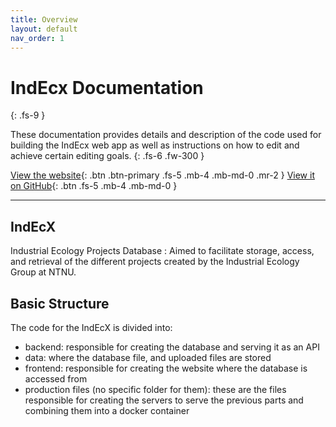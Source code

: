 ```yaml
---
title: Overview
layout: default
nav_order: 1
---
```


# IndEcx Documentation
{: .fs-9 }

These documentation provides details and description of the code used for building the IndEcx web app as well as instructions on how to edit and achieve certain editing goals.
{: .fs-6 .fw-300 }

[View the website][Indecx website]{: .btn .btn-primary .fs-5 .mb-4 .mb-md-0 .mr-2 }
[View it on GitHub][Indecx repo]{: .btn .fs-5 .mb-4 .mb-md-0 }

---

## IndEcX 
Industrial Ecology Projects Database : Aimed to facilitate storage, access, and retrieval of the different projects created by the Industrial Ecology Group at NTNU.

## Basic Structure
The code for the IndEcX is divided into:
- backend: responsible for creating the database and serving it as an API
- data: where the database file, and uploaded files are stored
- frontend: responsible for creating the website where the database is accessed from
- production files (no specific folder for them): these are the files responsible for creating the servers to serve the previous parts and combining them into a docker container


[Jekyll]: https://jekyllrb.com
[Markdown]: https://daringfireball.net/projects/markdown/
[Liquid]: https://github.com/Shopify/liquid/wiki
[Front matter]: https://jekyllrb.com/docs/front-matter/
[Jekyll configuration]: https://jekyllrb.com/docs/configuration/
[source file for this page]: https://github.com/just-the-docs/just-the-docs/blob/main/index.md
[Just the Docs Template]: https://just-the-docs.github.io/just-the-docs-template/
[Just the Docs]: https://just-the-docs.com
[Just the Docs README]: https://github.com/just-the-docs/just-the-docs/blob/main/README.md
[GitHub Pages]: https://pages.github.com/
[Template README]: https://github.com/just-the-docs/just-the-docs-template/blob/main/README.md
[GitHub Pages / Actions workflow]: https://github.blog/changelog/2022-07-27-github-pages-custom-github-actions-workflows-beta/
[use the template]: https://github.com/just-the-docs/just-the-docs-template/generate

[Indecx website]: https://indecx.indecol.no/
[Indecx repo]: https://github.com/NTNU-IndEcol/IndEcX